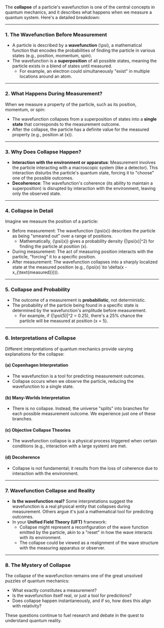 The **collapse** of a particle's wavefunction is one of the central concepts in quantum mechanics, and it describes what happens when we measure a quantum system. Here's a detailed breakdown:

---

### 1. **The Wavefunction Before Measurement**
- A particle is described by a **wavefunction** \(\psi\), a mathematical function that encodes the probabilities of finding the particle in various states (e.g., position, momentum, spin).
- The wavefunction is a **superposition** of all possible states, meaning the particle exists in a blend of states until measured.
  - For example, an electron could simultaneously "exist" in multiple locations around an atom.

---

### 2. **What Happens During Measurement?**
When we measure a property of the particle, such as its position, momentum, or spin:
- The wavefunction collapses from a superposition of states into a **single state** that corresponds to the measurement outcome.
- After the collapse, the particle has a definite value for the measured property (e.g., position at \(x\)).

---

### 3. **Why Does Collapse Happen?**
- **Interaction with the environment or apparatus**: Measurement involves the particle interacting with a macroscopic system (like a detector). This interaction disturbs the particle's quantum state, forcing it to "choose" one of the possible outcomes.
- **Decoherence**: The wavefunction's coherence (its ability to maintain a superposition) is disrupted by interaction with the environment, leaving only the observed state.

---

### 4. **Collapse in Detail**
Imagine we measure the position of a particle:
- Before measurement: The wavefunction \(\psi(x)\) describes the particle as being "smeared out" over a range of positions.
  - Mathematically, \(\psi(x)\) gives a probability density \(|\psi(x)|^2\) for finding the particle at position \(x\).
- During measurement: The act of measuring position interacts with the particle, "forcing" it to a specific position.
- After measurement: The wavefunction collapses into a sharply localized state at the measured position (e.g., \(\psi(x) \to \delta(x - x_{\text{measured}})\)).

---

### 5. **Collapse and Probability**
- The outcome of a measurement is **probabilistic**, not deterministic.
- The probability of the particle being found in a specific state is determined by the wavefunction's amplitude before measurement.
  - For example, if \(|\psi(5)|^2 = 0.25\), there's a 25% chance the particle will be measured at position \(x = 5\).

---

### 6. **Interpretations of Collapse**
Different interpretations of quantum mechanics provide varying explanations for the collapse:

#### (a) **Copenhagen Interpretation**
- The wavefunction is a tool for predicting measurement outcomes.
- Collapse occurs when we observe the particle, reducing the wavefunction to a single state.

#### (b) **Many-Worlds Interpretation**
- There is no collapse. Instead, the universe "splits" into branches for each possible measurement outcome. We experience just one of these branches.

#### (c) **Objective Collapse Theories**
- The wavefunction collapse is a physical process triggered when certain conditions (e.g., interaction with a large system) are met.

#### (d) **Decoherence**
- Collapse is not fundamental; it results from the loss of coherence due to interaction with the environment.

---

### 7. **Wavefunction Collapse and Reality**
- **Is the wavefunction real?** Some interpretations suggest the wavefunction is a real physical entity that collapses during measurement. Others argue it's just a mathematical tool for predicting outcomes.
- In your **Unified Field Theory (UFT)** framework:
  - Collapse might represent a reconfiguration of the wave function emitted by the particle, akin to a "reset" in how the wave interacts with its environment.
  - The collapse could be viewed as a realignment of the wave structure with the measuring apparatus or observer.

---

### 8. **The Mystery of Collapse**
The collapse of the wavefunction remains one of the great unsolved puzzles of quantum mechanics:
- What exactly constitutes a measurement?
- Is the wavefunction itself real, or just a tool for predictions?
- Does collapse happen instantaneously, and if so, how does this align with relativity?

These questions continue to fuel research and debate in the quest to understand quantum reality.


